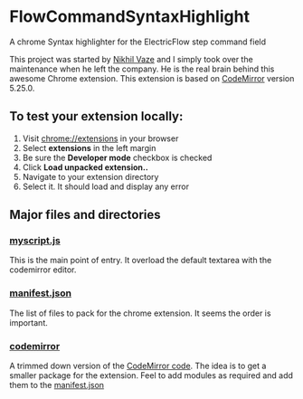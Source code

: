 # FlowCommandSyntaxHighlight
A chrome Syntax highlighter for the ElectricFlow step command field

This project was started by [Nikhil Vaze](https://github.com/nikhilv) and I
simply took over the maintenance when he left the company. He is the real brain
behind this awesome Chrome extension.
This extension is based on [CodeMirror] version 5.25.0.

## To test your extension locally:

1. Visit [chrome://extensions](chrome://extensions) in your browser
2. Select **extensions** in the left margin
3. Be sure the **Developer mode** checkbox is checked
4. Click **Load unpacked extension..**
5. Navigate to your extension directory
6. Select it. It should load and display any error

## Major files and directories

### [myscript.js](myscript.js)

This is the main point of entry. It overload the default textarea with the codemirror editor.

### [manifest.json](manifest.json)

The list of files to pack for the chrome extension. It seems the order is important.

### [codemirror](codemirror)
A trimmed down version of the [CodeMirror code](https://github.com/codemirror/CodeMirror). The idea is to get a smaller package for the extension. Feel to add modules as
required and add them to the [manifest.json](blob/master/manifest.json)

[CodeMirror]: https://codemirror.net
